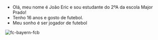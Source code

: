 - Olá, meu nome é João Eric e sou estudante do 2ºA da escola Major Prado!
- Tenho 16 anos e gosto de futebol.
- Meu sonho é ser jogador de futebol


![fc-bayern-fcb](https://github.com/jeric2024/jeric2024/assets/170036177/a9c9ea7d-58b1-437b-bf36-f444e98c24a4)
